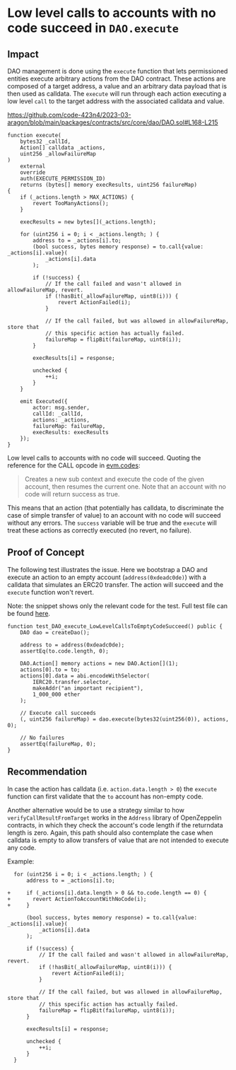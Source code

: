 # Low level calls to accounts with no code succeed in `DAO.execute`

## Impact

DAO management is done using the `execute` function that lets permissioned entities execute arbitrary actions from the DAO contract. These actions are composed of a target address, a value and an arbitrary data payload that is then used as calldata. The `execute` will run through each action executing a low level `call` to the target address with the associated calldata and value.

https://github.com/code-423n4/2023-03-aragon/blob/main/packages/contracts/src/core/dao/DAO.sol#L168-L215

```solidity
function execute(
    bytes32 _callId,
    Action[] calldata _actions,
    uint256 _allowFailureMap
)
    external
    override
    auth(EXECUTE_PERMISSION_ID)
    returns (bytes[] memory execResults, uint256 failureMap)
{
    if (_actions.length > MAX_ACTIONS) {
        revert TooManyActions();
    }

    execResults = new bytes[](_actions.length);

    for (uint256 i = 0; i < _actions.length; ) {
        address to = _actions[i].to;
        (bool success, bytes memory response) = to.call{value: _actions[i].value}(
            _actions[i].data
        );

        if (!success) {
            // If the call failed and wasn't allowed in allowFailureMap, revert.
            if (!hasBit(_allowFailureMap, uint8(i))) {
                revert ActionFailed(i);
            }

            // If the call failed, but was allowed in allowFailureMap, store that
            // this specific action has actually failed.
            failureMap = flipBit(failureMap, uint8(i));
        }

        execResults[i] = response;

        unchecked {
            ++i;
        }
    }

    emit Executed({
        actor: msg.sender,
        callId: _callId,
        actions: _actions,
        failureMap: failureMap,
        execResults: execResults
    });
}
```

Low level calls to accounts with no code will succeed. Quoting the reference for the CALL opcode in [evm.codes](https://www.evm.codes/#f1):

> Creates a new sub context and execute the code of the given account, then resumes the current one. Note that an account with no code will return success as true.

This means that an action (that potentially has calldata, to discriminate the case of simple transfer of value) to an account with no code will succeed without any errors. The `success` variable will be true and the `execute` will treat these actions as correctly executed (no revert, no failure).

## Proof of Concept

The following test illustrates the issue. Here we bootstrap a DAO and execute an action to an empty account (`address(0xdeadc0de)`) with a calldata that simulates an ERC20 transfer. The action will succeed and the `execute` function won't revert.

Note: the snippet shows only the relevant code for the test. Full test file can be found [here](https://gist.github.com/romeroadrian/c3662b7324fd561991bf2ad174052680).

```solidity 
function test_DAO_execute_LowLevelCallsToEmptyCodeSucceed() public {
    DAO dao = createDao();

    address to = address(0xdeadc0de);
    assertEq(to.code.length, 0);

    DAO.Action[] memory actions = new DAO.Action[](1);
    actions[0].to = to;
    actions[0].data = abi.encodeWithSelector(
        IERC20.transfer.selector,
        makeAddr("an important recipient"),
        1_000_000 ether
    );

    // Execute call succeeds
    (, uint256 failureMap) = dao.execute(bytes32(uint256(0)), actions, 0);

    // No failures
    assertEq(failureMap, 0);
}
```

## Recommendation

In case the action has calldata (i.e. `action.data.length > 0`) the `execute` function can first validate that the `to` account has non-empty code. 

Another alternative would be to use a strategy similar to how `verifyCallResultFromTarget` works in the `Address` library of OpenZeppelin contracts, in which they check the account's code length if the returndata length is zero. Again, this path should also contemplate the case when calldata is empty to allow transfers of value that are not intended to execute any code.

Example:

```solidity
  for (uint256 i = 0; i < _actions.length; ) {
      address to = _actions[i].to;
      
+     if (_actions[i].data.length > 0 && to.code.length == 0) {
+       revert ActionToAccountWithNoCode(i);
+     }
      
      (bool success, bytes memory response) = to.call{value: _actions[i].value}(
          _actions[i].data
      );

      if (!success) {
          // If the call failed and wasn't allowed in allowFailureMap, revert.
          if (!hasBit(_allowFailureMap, uint8(i))) {
              revert ActionFailed(i);
          }

          // If the call failed, but was allowed in allowFailureMap, store that
          // this specific action has actually failed.
          failureMap = flipBit(failureMap, uint8(i));
      }

      execResults[i] = response;

      unchecked {
          ++i;
      }
  }
```
